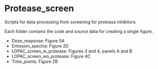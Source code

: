 # Protease_screen

Scripts for data processing from screening for protease inhibitors.

Each folder contains the code and source data for creating a single figure.
* Dose_response: Figure 5A
* Emission_spectra: Figure 2D
* LOPAC_screen_w_protease: Figures 3 and 4, panels A and B
* LOPAC_screen_wo_protease: Figure 4C
* Time_points: Figure 2B
